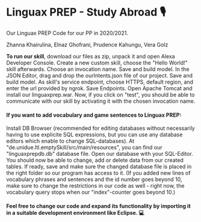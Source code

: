 # Linguax PREP - Study Abroad :studio_microphone:
Our Linguax PREP Code for our PP in 2020/2021.

Zhanna Khairulina, 
Elnaz Ghofrani, 
Prudence Kahungu, 
Vera Golz

**To run our skill**, download our files as zip, unpack it and open Alexa Developer Console. Create a new custom skill, choose the "Hello World!" skill afterwards. Choose an invocation name. Save and build model. In the JSON Editor, drag and drop the ourIntents.json file of our project. Save and build model. As skill's service endpoint, choose HTTPS, default region, and enter the url provided by ngrok. Save Endpoints. Open Apache Tomcat and install our linguaxprep.war. Now, if you click on "test", you should be able to communicate with our skill by activating it with the chosen invocation name.

#### If you want to add vocabulary and game sentences to Linguax PREP:

Install DB Browser (recommended for editing databases without necessarily having to use explicite SQL expressions, but you can use any database editors which enable to change SQL-databases). At "de.unidue.ltl.emptySkill/src/main/resources", you can find our "linguaxprepdb.db" database file. Open our database with your SQL-Editor. You should now be able to change, add or delete data from our created tables. If ready, save and make sure the changed database file is placed in the right folder so our program has access to it.
(If you added new lines of vocabulary phrases and sentences and the id number goes beyond 10, make sure to change the restrictions in our code as well - right now, the vocabulary query stops when our "index"-counter goes beyond 10.)

#### Feel free to change our code and expand its functionality by importing it in a suitable development environment like Eclipse. :computer:
